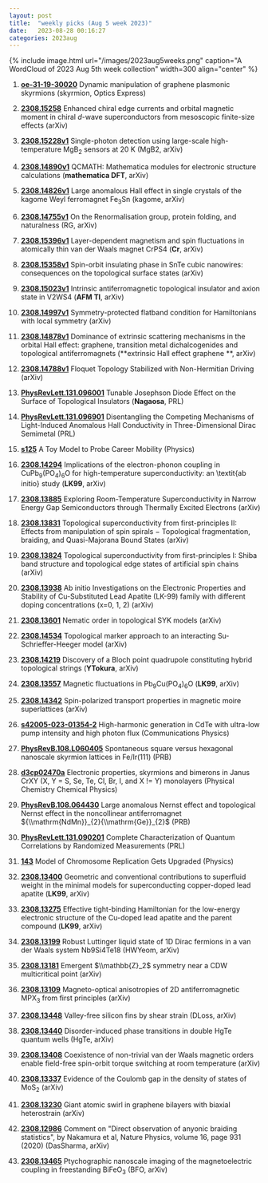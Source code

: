 ```yaml
---
layout: post
title:  "weekly picks (Aug 5 week 2023)"
date:   2023-08-28 00:16:27
categories: 2023aug
---
```



{% include image.html url="/images/2023aug5weeks.png" caption="A WordCloud of 2023 Aug 5th week collection" width=300 align="center" %}


1. **[oe-31-19-30020](https://opg.optica.org/oe/abstract.cfm?uri=oe-31-19-30020)** Dynamic manipulation of graphene plasmonic skyrmions (skyrmion, Optics Express)



1. **[2308.15258](http://arxiv.org/abs/2308.15258)** Enhanced chiral edge currents and orbital magnetic moment in chiral $d$-wave superconductors from mesoscopic finite-size effects (arXiv)

1. **[2308.15228v1](https://arxiv.org/abs/2308.15228v1)** Single-photon detection using large-scale high-temperature MgB$_2$ sensors at 20 K (MgB2, arXiv)

1. **[2308.14890v1](https://arxiv.org/abs/2308.14890v1)** QCMATH: Mathematica modules for electronic structure calculations (**mathematica DFT**, arXiv)

1. **[2308.14826v1](https://arxiv.org/abs/2308.14826v1)** Large anomalous Hall effect in single crystals of the kagome Weyl ferromagnet Fe$_3$Sn (kagome, arXiv)

1. **[2308.14755v1](https://arxiv.org/abs/2308.14755v1)** On the Renormalisation group, protein folding, and naturalness (RG, arXiv)

1. **[2308.15396v1](https://arxiv.org/abs/2308.15396v1)** Layer-dependent magnetism and spin fluctuations in atomically thin van der Waals magnet CrPS4 (**Cr**, arXiv)

1. **[2308.15358v1](https://arxiv.org/abs/2308.15358v1)** Spin-orbit insulating phase in SnTe cubic nanowires: consequences on the topological surface states (arXiv)

1. **[2308.15023v1](https://arxiv.org/abs/2308.15023v1)** Intrinsic antiferromagnetic topological insulator and axion state in V2WS4 (**AFM TI**, arXiv)

1. **[2308.14997v1](https://arxiv.org/abs/2308.14997v1)** Symmetry-protected flatband condition for Hamiltonians with local symmetry (arXiv)

1. **[2308.14878v1](https://arxiv.org/abs/2308.14878v1)** Dominance of extrinsic scattering mechanisms in the orbital Hall effect: graphene, transition metal dichalcogenides and topological antiferromagnets (**extrinsic Hall effect graphene **, arXiv)

1. **[2308.14788v1](https://arxiv.org/abs/2308.14788v1)** Floquet Topology Stabilized with Non-Hermitian Driving (arXiv)

1. **[PhysRevLett.131.096001](https://link.aps.org/doi/10.1103/PhysRevLett.131.096001)** Tunable Josephson Diode Effect on the Surface of Topological Insulators (**Nagaosa**, PRL)

1. **[PhysRevLett.131.096901](https://link.aps.org/doi/10.1103/PhysRevLett.131.096901)** Disentangling the Competing Mechanisms of Light-Induced Anomalous Hall Conductivity in Three-Dimensional Dirac Semimetal (PRL)

1. **[s125](https://physics.aps.org/articles/v16/s125)** A Toy Model to Probe Career Mobility (Physics)





1. **[2308.14294](http://arxiv.org/abs/2308.14294)** Implications of the electron-phonon coupling in CuPb$_9$(PO$_4$)$_6$O for high-temperature superconductivity: an \\textit{ab initio} study (**LK99**, arXiv)

1. **[2308.13885](http://arxiv.org/abs/2308.13885)** Exploring Room-Temperature Superconductivity in Narrow Energy Gap Semiconductors through Thermally Excited Electrons (arXiv)

1. **[2308.13831](http://arxiv.org/abs/2308.13831)** Topological superconductivity from first-principles II: Effects from manipulation of spin spirals $-$ Topological fragmentation, braiding, and Quasi-Majorana Bound States (arXiv)

1. **[2308.13824](http://arxiv.org/abs/2308.13824)** Topological superconductivity from first-principles I: Shiba band structure and topological edge states of artificial spin chains (arXiv)

1. **[2308.13938](http://arxiv.org/abs/2308.13938)** Ab initio Investigations on the Electronic Properties and Stability of Cu-Substituted Lead Apatite (LK-99) family with different doping concentrations (x=0, 1, 2) (arXiv)

1. **[2308.13601](http://arxiv.org/abs/2308.13601)** Nematic order in topological SYK models (arXiv)

1. **[2308.14534](http://arxiv.org/abs/2308.14534)** Topological marker approach to an interacting Su-Schrieffer-Heeger model (arXiv)

1. **[2308.14219](http://arxiv.org/abs/2308.14219)** Discovery of a Bloch point quadrupole constituting hybrid topological strings (**YTokura**, arXiv)

1. **[2308.13557](http://arxiv.org/abs/2308.13557)** Magnetic fluctuations in Pb$_9$Cu(PO$_4$)$_6$O (**LK99**, arXiv)

1. **[2308.14342](http://arxiv.org/abs/2308.14342)** Spin-polarized transport properties in magnetic moire superlattices (arXiv)





1. **[s42005-023-01354-2](https://www.nature.com/articles/s42005-023-01354-2)** High-harmonic generation in CdTe with ultra-low pump intensity and high photon flux (Communications Physics)

1. **[PhysRevB.108.L060405](https://link.aps.org/doi/10.1103/PhysRevB.108.L060405)** Spontaneous square versus hexagonal nanoscale skyrmion lattices in Fe/Ir(111) (PRB)

1. **[d3cp02470a](https://pubs.rsc.org/en/content/articlelanding/2023/cp/d3cp02470a)** Electronic properties, skyrmions and bimerons in Janus CrXY (X, Y = S, Se, Te, Cl, Br, I, and X != Y) monolayers (Physical Chemistry Chemical Physics)

1. **[PhysRevB.108.064430](https://link.aps.org/doi/10.1103/PhysRevB.108.064430)** Large anomalous Nernst effect and topological Nernst effect in the noncollinear antiferromagnet ${\\mathrm{NdMn}}_{2}{\\mathrm{Ge}}_{2}$ (PRB)




1. **[PhysRevLett.131.090201](https://link.aps.org/doi/10.1103/PhysRevLett.131.090201)** Complete Characterization of Quantum Correlations by Randomized Measurements (PRL)

1. **[143](https://physics.aps.org/articles/v16/143)** Model of Chromosome Replication Gets Upgraded (Physics)




1. **[2308.13400](http://arxiv.org/abs/2308.13400)** Geometric and conventional contributions to superfluid weight in the minimal models for superconducting copper-doped lead apatite (**LK99**, arXiv)

1. **[2308.13275](http://arxiv.org/abs/2308.13275)** Effective tight-binding Hamiltonian for the low-energy electronic structure of the Cu-doped lead apatite and the parent compound (**LK99**, arXiv)

1. **[2308.13199](http://arxiv.org/abs/2308.13199)** Robust Luttinger liquid state of 1D Dirac fermions in a van der Waals system Nb9Si4Te18 (HWYeom, arXiv)

1. **[2308.13181](http://arxiv.org/abs/2308.13181)** Emergent $\\mathbb{Z}_2$ symmetry near a CDW multicritical point (arXiv)

1. **[2308.13109](http://arxiv.org/abs/2308.13109)** Magneto-optical anisotropies of 2D antiferromagnetic MPX$_3$ from first principles (arXiv)

1. **[2308.13448](http://arxiv.org/abs/2308.13448)** Valley-free silicon fins by shear strain (DLoss, arXiv)

1. **[2308.13440](http://arxiv.org/abs/2308.13440)** Disorder-induced phase transitions in double HgTe quantum wells (HgTe, arXiv)

1. **[2308.13408](http://arxiv.org/abs/2308.13408)** Coexistence of non-trivial van der Waals magnetic orders enable field-free spin-orbit torque switching at room temperature (arXiv)

1. **[2308.13337](http://arxiv.org/abs/2308.13337)** Evidence of the Coulomb gap in the density of states of MoS$_2$ (arXiv)

1. **[2308.13230](http://arxiv.org/abs/2308.13230)** Giant atomic swirl in graphene bilayers with biaxial heterostrain (arXiv)

1. **[2308.12986](http://arxiv.org/abs/2308.12986)** Comment on "Direct observation of anyonic braiding statistics", by Nakamura et al, Nature Physics, volume 16, page 931 (2020) (DasSharma, arXiv)

1. **[2308.13465](http://arxiv.org/abs/2308.13465)** Ptychographic nanoscale imaging of the magnetoelectric coupling in freestanding BiFeO$_3$ (BFO, arXiv)
